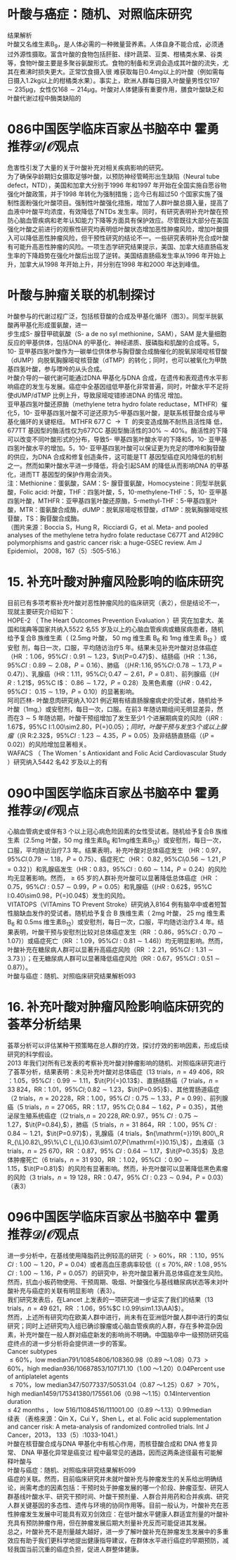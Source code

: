 # 叶酸与癌症：随机、对照临床研究  
结果解析  
叶酸又名维生素$\mathrm{B}_{9}$，是人体必需的一种微量营养素。人体自身不能合成，必须通过外源性摄取。富含叶酸的食物包括肝脏、绿叶蔬菜、豆类、柑橘类水果、谷类等，食物叶酸主要是多聚谷氨酸形式。食物的制备和烹调会造成其叶酸的流失，尤其在煮沸时损失更大。正常饮食摄入很 难获取每日$0.4\mathrm{mg}$以上的叶酸（例如需每日摄入$1.2\mathrm{kg}$以上的柑橘类水果）。事实上，欧洲人群每日摄入叶酸量男性仅$197\sim235\upmu\mathrm{g}$，女性仅$168\sim214\upmu\mathrm{g}$。叶酸对人体健康有重要作用，膳食叶酸缺乏和叶酸代谢过程中酶类缺陷的  
# 086中国医学临床百家丛书脑卒中  霍勇 推荐${\mathcal{D}}/{\mathcal{O}}$观点  
危害性引发了大量的关于叶酸补充对相关疾病影响的研究。  
为了确保孕龄期妇女摄取足够叶酸，以预防神经管畸形出生缺陷（Neural tube defect，NTD），美国和加拿大分别于1996 年和1997 年开始在全国实施自愿谷物强化叶酸政策，并于1998 年转化为强制措施；迄今已有超过50 个国家实施了强制性面粉强化叶酸项目。强制性叶酸强化措施，增加了人群叶酸总摄入量，提高了血液中叶酸平均浓度，有效降低了NTDs 发生率。同时，有研究表明补充叶酸在预防心脑血管疾病和老年认知能力下降等方面具有保护效应。尽管既往大部分在美国强化叶酸之前进行的观察性研究均表明低叶酸状态增加恶性肿瘤风险，增加叶酸摄入可以降低恶性肿瘤风险，但干预性研究的结论不一。一些研究表明补充合成叶酸有可能升高恶性肿瘤的风险。一项生态学研究结果提示，美国、加拿大结直肠癌发生率的下降趋势在强化叶酸后出现了逆转。美国结直肠癌发生率从1996 年开始上升，加拿大从1998 年开始上升，并分别在1998 年和2000 年达到峰值。  
#  叶酸与肿瘤关联的机制探讨  
叶酸参与的代谢过程广泛，包括核苷酸的合成及甲基化循环（图3）。同型半胱氨酸再甲基化形成蛋氨酸，进一  
步生成S- 腺苷甲硫氨酸（S- a de no syl methionine，SAM），SAM 是大量细胞反应的甲基供体，包括DNA 的甲基化、神经递质、膜磷脂和肌酸的合成等。5，10- 亚甲基四氢叶酸作为一碳单位供体参与胸苷酸合成酶催化的脱氧尿嘧啶核苷酸（dUMP）向脱氧胸腺嘧啶核苷酸（dTMP）的转化；同时，也可以被氧化为甲酰基四氢叶酸，参与嘌呤的从头合成。  
叶酸介导的一碳代谢可能通过DNA 甲基化与DNA 合成，在遗传和表观遗传水平影响癌症的发生与发展。癌症中全基因组低甲基化非常普遍，同时，叶酸水平不足将使dUMP/dTMP 比例上升，导致尿嘧啶错掺进DNA 的情况 增加。  
亚甲基四氢叶酸还原酶（methylene tetra hydro folate reductase，MTHFR）催化5，10- 亚甲基四氢叶酸不可逆还原为5-甲基四氢叶酸，是联系核苷酸合成与甲基化循环的关键枢纽。 MTHFR  $677\mathrm{~C~}{\rightarrow}\mathrm{~T~}$ 的突变造成酶不耐热且活性降 低，677TT 基因型的酶活性仅为677CC 基因型酶活性的$30\%\sim40\%$。酶活性的下降可以改变不同叶酸形式的分布，导致5- 甲基四氢叶酸水平的下降和5，10- 亚甲基四氢叶酸水平的增加。5，10- 亚甲基四氢叶酸可以保证更为充足的嘌呤和胸苷酸的供应，为DNA 合成和修复创造条件，这可能是TT 基因型癌症风险降低的机制之一。然而如果叶酸水平进一步降低，将会引起SAM 的降低从而影响DNA 的甲基化，进而TT 基因型的保护作用会消失。  
注：Methionine：蛋氨酸，SAM：S- 腺苷蛋氨酸，Homocysteine：同型半胱氨酸，Folic acid: 叶酸，THF：四氢叶酸，5，10-methylene-THF：5，10- 亚甲基四氢叶酸，MTHFR：亚甲基四氢叶酸还原酶，5-methyl-THF：5-甲基四氢叶酸，MTR：蛋氨酸合成酶，dUMP：脱氧尿嘧啶核苷酸，dTMP：脱氧胸腺嘧啶核苷酸，TS：胸苷酸合成酶。  
（图片来源：Boccia S，Hung R，Ricciardi G，et al. Meta- and pooled  analyses of the methylene tetra hydro folate reductase C677T and A1298C  polymorphisms and gastric cancer risk: a huge-GSEC review. Am J Epidemiol， 2008，167（5）:505-516.）  
# 15. 补充叶酸对肿瘤风险影响的临床研究  
目前已有多项考察补充叶酸对恶性肿瘤风险的临床研究（表2），但是结论不一，现就主要研究介绍如下：  
HOPE-2 （ The Heart Outcomes Prevention Evaluation ）研 究在加拿大、美国和瑞典等国家共纳入5522 名55 岁及以上的心脑血管疾病或糖尿病患者，随机给予复合B 族维生素（ $(2.5\mathrm{mg}$  叶酸， $50~\mathrm{mg}$  维生素 $\mathrm{B_{6}}$  和 $1\mathrm{mg}$ 维生素 $\mathrm{B}_{12}$ ）或安慰 剂，每日一次，口服，平均随访治疗5 年。结果未见补充叶酸对总体癌症（HR ：1.06，$95\%C I:0.91\sim1.23$，$\it{P=0.47}$）、结肠癌（HR ：1.36，$95\%C I:0.89\sim2.08$，$P{=}0.16$）、肺癌 （$(H\!R\!:\!1.16,\,95\%C I\!:\!0.78\sim1.73,\,P{=}0.47)$）、乳腺癌（HR：1.11，$95\%C I;0.47\sim2.61$，$\scriptstyle{P=0.81}$）、前列腺癌（$(H\!R:1.21\$，$95\%C I$：
$0.86\sim1.72$，$P{=}0.28$）及黑色素瘤（$\langle H R:0.42$，$95\%C I$：
$0.15\sim1.19$，$P{=}0.10$）的显著影响。  
阿司匹林- 叶酸息肉研究纳入1021 例近期有结直肠腺瘤病史的受试者，随机给予叶酸（$1\mathrm{mg},$）或安慰剂，每日一次，口服。在前3 年随访期组间无明显差异，然而在$3\sim5$ 年随访期，叶酸干预组增加了发生至少1 个进展期病变的风险（$\langle R R:1.67\$，$95\%C I:1.00\sim2.80$，$P{=}0.05$）；同时，叶酸干预与发生3 个或以上腺瘤（$(R R:2.32\$，$95\%C I:1.23\sim4.35$，$\scriptstyle P=0.05$）及非结肠直肠癌（$\scriptstyle(P=0.02)$）的风险增加显著相关。  
WAFACS （ The Women ’ s Antioxidant and Folic Acid  Cardiovascular Study ）研究纳入5442 名42 岁及以上的有  
# 090中国医学临床百家丛书脑卒中  霍勇 推荐${\mathcal{D}}/{\mathcal{O}}$观点  
心脑血管病史或伴有3 个以上冠心病危险因素的女性受试者。随机给予复合B 族维生素（$2.5\mathrm{mg}$ 叶酸，$50~\mathrm{mg}$ 维生素$\mathrm{B_{6}}$ 和$1\mathrm{mg}$维生素$\mathrm{B}_{12}$）或安慰剂，每日一次，口服，平均随访治疗7.3 年。结果表明，补充叶酸对总体癌症发生
（HR：0.97，$95\%C I_{:}0.79\sim1.18$，$\scriptstyle{P=0.75}$）、癌症死亡（HR：
$0.82\,,95\%C I_{!}0.56\sim1.21\,,P{=}0.32\,)$）和乳腺癌发生（HR：0.83，$95\%C I:0.60\sim1.14$，$P{=}0.24$）的风险均无显著影响。然而，$\geqslant65$ 岁的人群补充叶酸可以显著降低总体癌症（HR ：0.75，$95\%C I:0.57\sim0.99$，$P{=}0.05$）和乳腺癌（$(H R:0.62\$，$95\%C I:0.40\sim0.98$，$P{=}0.04$）发生的风险。  
VITATOPS（VITAmins TO Prevent Stroke）研究纳入8164 例有脑卒中或者短暂性脑缺血发作的受试者。随机给予复合 B  族维生素（ $2\mathrm{mg}$ 叶酸， $25~\mathrm{mg}$ 维生素 $\mathrm{B_{6}}$  和 $0.5\mathrm{ms}$ 维生素$\mathrm{B}_{12}$）或安慰剂，每日一次，口服，平均随访治疗3.4 年。结果表明，叶酸干预与安慰剂比较对总体癌症发生（RR ：0.86，$95\%C I:0.70\sim1.07\}$）或癌症死亡（RR ：1.09，$95\%C I:0.81\sim1.46)$）均无明显影响。然而，叶酸补充在糖尿病人群可以显著升高癌症风险（RR ：2.21，$95\%C I:1.31\sim3.73\,\rangle$）；在无糖尿病人群可以显著降低癌症风险（$\mathrm{RR}:0.67$，$95\%C I:0.51\sim0.87)$）。  
叶酸与癌症：随机、对照临床研究结果解析093  
# 16. 补充叶酸对肿瘤风险影响临床研究的荟萃分析结果  
荟萃分析可以评估某种干预策略在总人群的疗效，探讨疗效的影响因素，形成后续研究的科学假设。  
2013 年我们对所有已发表的考察补充叶酸对肿瘤影响的随机、对照临床研究进行了荟萃分析，结果表明：未见补充叶酸对总体癌症（13 trials，$n{=}49\ 406$，RR ：1.05，$95\%$$C I:0.99\sim1.11$，$\it{P}{=}0.13$）、直肠结肠癌（7 trials，$n{=}33\;824$，RR：1.01，$95\%C I;0.82\sim1.23$，$\it{P=0.95}$）、其他胃肠道癌症（2 trials，$n{=}20\,228$，RR：1.00，$95\%\,C I:0.75\sim1.33$，$\scriptstyle P=0.99$）、前列腺癌（5 trials，$n{=}27\,065$，RR：1.17，$95\%\,C I;0.84\sim1.62$，$\scriptstyle{P=0.35}$），其他泌尿生殖系统癌症（$(2\,\mathrm{trials},n{=}20\,228,R R{\colon}0.97.$，$95\%~C I:0.75\sim1.27$，$\it{P=0.84},$），肺癌（5 trials，$n{=}31~864$，RR ：1.00，$95\%~C I:0.84\sim1.21$，$\it{P=0.97}$），乳腺癌（4 trials，$n{\mathrm{=}}19\ 800\,,R R_{\L}0.82\,,95\%\,C I_{\L}0.63\sim1.07,P{\mathrm{=}}0.15\,)$），血液癌（3 trials，$n{=}25\ 670$，RR ：0.87，$95\%~C I:0.64\sim1.17$，$\it{P=0.35}$）及总体肿瘤死亡（6 trials，$n{=}31\ 930$，RR ：1.02，$95\%$CI ：$0.90\sim1.15$，$\it{P=0.81}$）的风险有显著影响。然而，补充叶酸可以显著降低黑色素瘤的风险（3 trials，$n{=}19\ 128$，RR：0.47，$95\%\;C I:0.23\sim0.94$，$\scriptstyle P=0.03$）（表3）  
# 096中国医学临床百家丛书脑卒中  霍勇 推荐${\mathcal{D}}/{\mathcal{O}}$观点  
进一步分析中，在基线使用降脂药比例较高的研究（$\cdot>60\%$，RR ：1.10，$95\%\;C I:1.00\sim1.20$，$P{=}0.04$）或者高血压患病率较低（$(\leqslant70\%,R R:1.08\,,95\%\;C I:1.00\sim1.16$，$P{=}0.057$）的研究中，补充叶酸显著升高总体癌症发生风险。然而，抗血小板药物使用、干预周期、吸烟、叶酸强化与基线糖尿病状态等未对叶酸补充与癌症的关联有明显影响（表3）。  
我们研究发表后，在Lancet 上发表的一项研究进一步证实了我们的结果（13 trials，$n{=}49$ 621，RR ：1.06，$95\%$$C I:0.99\sim1.13\AA)$）。  
然而，上述所有研究均在欧美人群中进行，尚未有在亚洲低叶酸人群中进行的类似研究；同时上述研究均入组已确诊腺瘤或心脑血管疾病的人群，存在多种混杂因素，补充叶酸在一般人群对癌症新发的影响尚不明确。中国脑卒中一级预防研究癌症终点的进一步分析将会提供进一步的答案。  
Cancer subtypes  
$\leqslant60\%$，low median791/10854806/108360.98（0.89 ～1.08）0.73
$>60\%$，high median936/10687853/107171.10（1.00 ～1.20）0.04Percent use of antiplatelet agents  
$\leqslant70\%$，low median347/5077337/50531.04（0.87 ～1.25）0.67
$>70\%$，high median1459/175341380/175561.06（0.98 ～1.15）0.14Intervention duration  
≤ 42 months ， low  516/11084516/111001.00（0.89 ～1.13）0.99median  
续表
（表格来源：Qin X，Cui Y，Shen L，et al. Folic acid supplementation and  cancer risk: A meta-analysis of randomized controlled trials. Int J Cancer，2013， 133（5）:1033-1041.）  
叶酸在核苷酸合成与DNA 甲基化中有核心作用，而核苷酸合成和 DNA  修复异常、 DNA  甲基化异常是癌变过 程中最常见的通路，因而这两条途径最有可能解释叶酸与  
叶酸与癌症：随机、对照临床研究结果解析099  
癌症的关联。然而，目前临床研究并未就叶酸补充与肿瘤发生的关系给出明确结论，尚需考虑的因素包括：干预时处于肿瘤发展的哪一个阶段、肿瘤亚型、研究人群基线叶酸水平、研究干预时间、叶酸干预剂量、人群合并用药和合并疾病、研究人群关键基因的多态性、遗传与环境的协同作用等。目前一般认为，叶酸补充在恶性肿瘤发生发展中可能具有双刃剑效应：在低叶酸水平健康人群适宜剂量的叶酸补充具有预防肿瘤作用，但在肿瘤发展后期大剂量补充反而可能促进其发展。  
总之，叶酸补充不是剂量越大越好，进一步了解叶酸补充在肿瘤发生发展中的多重效应有助于我们更科学地提出健康指导建议，在群体水平进行癌症的早期预防，减轻我国当前沉重的癌症负担，促进人群整体健康。  
